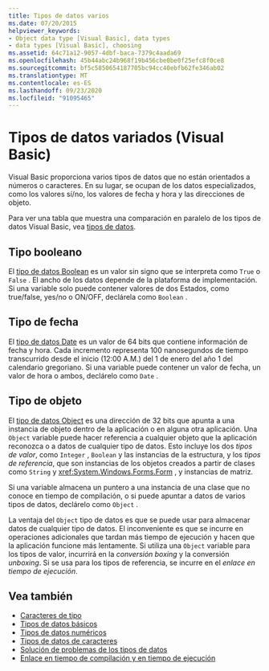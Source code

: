 ```yaml
---
title: Tipos de datos varios
ms.date: 07/20/2015
helpviewer_keywords:
- Object data type [Visual Basic], data types
- data types [Visual Basic], choosing
ms.assetid: 64c71a12-9057-4dbf-baca-7379c4aada69
ms.openlocfilehash: 45b44abc24b968f19b456cbe0be0f25efc8f0ce8
ms.sourcegitcommit: bf5c5850654187705bc94cc40ebfb62fe346ab02
ms.translationtype: MT
ms.contentlocale: es-ES
ms.lasthandoff: 09/23/2020
ms.locfileid: "91095465"
---
```

# <a name="miscellaneous-data-types-visual-basic"></a>Tipos de datos variados (Visual Basic)

Visual Basic proporciona varios tipos de datos que no están orientados a números o caracteres. En su lugar, se ocupan de los datos especializados, como los valores sí/no, los valores de fecha y hora y las direcciones de objeto.  
  
 Para ver una tabla que muestra una comparación en paralelo de los tipos de datos Visual Basic, vea [tipos de datos](../../../language-reference/data-types/index.md).  
  
## <a name="boolean-type"></a>Tipo booleano  

 El [tipo de datos Boolean](../../../language-reference/data-types/boolean-data-type.md) es un valor sin signo que se interpreta como `True` o `False` . El ancho de los datos depende de la plataforma de implementación. Si una variable solo puede contener valores de dos Estados, como true/false, yes/no o ON/OFF, declárela como `Boolean` .  
  
## <a name="date-type"></a>Tipo de fecha  

 El [tipo de datos Date](../../../language-reference/data-types/date-data-type.md) es un valor de 64 bits que contiene información de fecha y hora. Cada incremento representa 100 nanosegundos de tiempo transcurrido desde el inicio (12:00 A.M.) del 1 de enero del año 1 del calendario gregoriano. Si una variable puede contener un valor de fecha, un valor de hora o ambos, declárelo como `Date` .  
  
## <a name="object-type"></a>Tipo de objeto  

 El [tipo de datos Object](../../../language-reference/data-types/object-data-type.md) es una dirección de 32 bits que apunta a una instancia de objeto dentro de la aplicación o en alguna otra aplicación. Una `Object` variable puede hacer referencia a cualquier objeto que la aplicación reconozca o a datos de cualquier tipo de datos. Esto incluye los dos *tipos de valor*, como `Integer` , `Boolean` y las instancias de la estructura, y los *tipos de referencia*, que son instancias de los objetos creados a partir de clases como `String` y <xref:System.Windows.Forms.Form> , y instancias de matriz.  
  
 Si una variable almacena un puntero a una instancia de una clase que no conoce en tiempo de compilación, o si puede apuntar a datos de varios tipos de datos, declárelo como `Object` .  
  
 La ventaja del `Object` tipo de datos es que se puede usar para almacenar datos de cualquier tipo de datos. El inconveniente es que se incurre en operaciones adicionales que tardan más tiempo de ejecución y hacen que la aplicación funcione más lentamente. Si utiliza una `Object` variable para los tipos de valor, incurrirá en la *conversión boxing* y la conversión *unboxing*. Si se usa para los tipos de referencia, se incurre en el *enlace en tiempo de ejecución*.  
  
## <a name="see-also"></a>Vea también

- [Caracteres de tipo](type-characters.md)
- [Tipos de datos básicos](elementary-data-types.md)
- [Tipos de datos numéricos](numeric-data-types.md)
- [Tipos de datos de caracteres](character-data-types.md)
- [Solución de problemas de los tipos de datos](troubleshooting-data-types.md)
- [Enlace en tiempo de compilación y en tiempo de ejecución](../early-late-binding/index.md)
